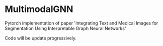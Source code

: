 # MultimodalGNN
Pytorch implementation of paper 'Integrating Text and Medical Images for Segmentation Using Interpretable Graph Neural Networks'

Code will be update progressively.

